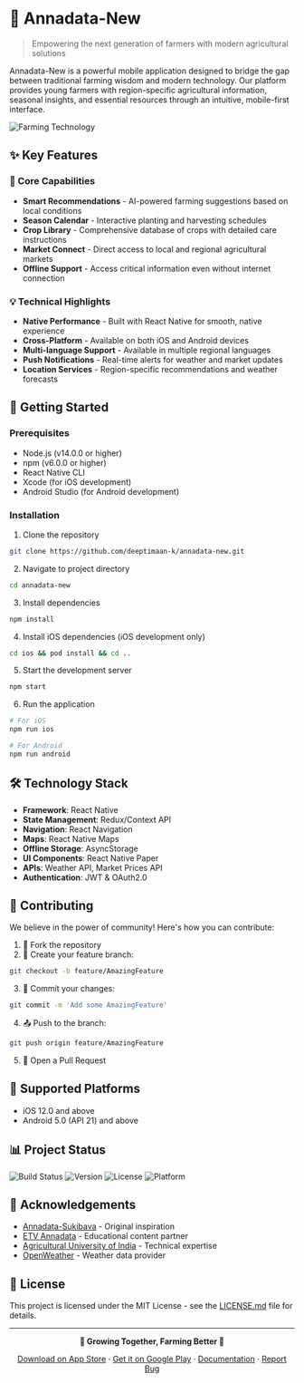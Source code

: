 # 🌾 Annadata-New

> Empowering the next generation of farmers with modern agricultural solutions

Annadata-New is a powerful mobile application designed to bridge the gap between traditional farming wisdom and modern technology. Our platform provides young farmers with region-specific agricultural information, seasonal insights, and essential resources through an intuitive, mobile-first interface.

![Farming Technology](https://raw.githubusercontent.com/yourusername/annadata-new/main/docs/banner.png)

## ✨ Key Features

### 🎯 Core Capabilities
- **Smart Recommendations** - AI-powered farming suggestions based on local conditions
- **Season Calendar** - Interactive planting and harvesting schedules
- **Crop Library** - Comprehensive database of crops with detailed care instructions
- **Market Connect** - Direct access to local and regional agricultural markets
- **Offline Support** - Access critical information even without internet connection

### 💡 Technical Highlights
- **Native Performance** - Built with React Native for smooth, native experience
- **Cross-Platform** - Available on both iOS and Android devices
- **Multi-language Support** - Available in multiple regional languages
- **Push Notifications** - Real-time alerts for weather and market updates
- **Location Services** - Region-specific recommendations and weather forecasts

## 🚀 Getting Started

### Prerequisites
- Node.js (v14.0.0 or higher)
- npm (v6.0.0 or higher)
- React Native CLI
- Xcode (for iOS development)
- Android Studio (for Android development)

### Installation

1. Clone the repository
```bash
git clone https://github.com/deeptimaan-k/annadata-new.git
```

2. Navigate to project directory
```bash
cd annadata-new
```

3. Install dependencies
```bash
npm install
```

4. Install iOS dependencies (iOS development only)
```bash
cd ios && pod install && cd ..
```

5. Start the development server
```bash
npm start
```

6. Run the application
```bash
# For iOS
npm run ios

# For Android
npm run android
```

## 🛠️ Technology Stack

- **Framework**: React Native
- **State Management**: Redux/Context API
- **Navigation**: React Navigation
- **Maps**: React Native Maps
- **Offline Storage**: AsyncStorage
- **UI Components**: React Native Paper
- **APIs**: Weather API, Market Prices API
- **Authentication**: JWT & OAuth2.0

## 👥 Contributing

We believe in the power of community! Here's how you can contribute:

1. 🍴 Fork the repository
2. 🌿 Create your feature branch:
```bash
git checkout -b feature/AmazingFeature
```
3. 💫 Commit your changes:
```bash
git commit -m 'Add some AmazingFeature'
```
4. 📤 Push to the branch:
```bash
git push origin feature/AmazingFeature
```
5. 🎉 Open a Pull Request

## 📱 Supported Platforms

- iOS 12.0 and above
- Android 5.0 (API 21) and above

## 📊 Project Status

![Build Status](https://img.shields.io/travis/yourusername/annadata-new)
![Version](https://img.shields.io/github/v/release/yourusername/annadata-new)
![License](https://img.shields.io/github/license/yourusername/annadata-new)
![Platform](https://img.shields.io/badge/platform-ios%20%7C%20android-brightgreen)

## 🙏 Acknowledgements

- [Annadata-Sukibava](https://github.com/example/annadata-sukibava) - Original inspiration
- [ETV Annadata](https://www.etv.com) - Educational content partner
- [Agricultural University of India](https://example.com) - Technical expertise
- [OpenWeather](https://openweathermap.org) - Weather data provider

## 📝 License

This project is licensed under the MIT License - see the [LICENSE.md](LICENSE.md) file for details.

---

<div align="center">

**🌱 Growing Together, Farming Better 🌾**

[Download on App Store](https://apps.apple.com) · [Get it on Google Play](https://play.google.com) · [Documentation](https://docs.annadata-new.com) · [Report Bug](https://github.com/yourusername/annadata-new/issues)

</div>
